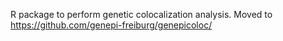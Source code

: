 R package to perform genetic colocalization analysis.
Moved to https://github.com/genepi-freiburg/genepicoloc/
